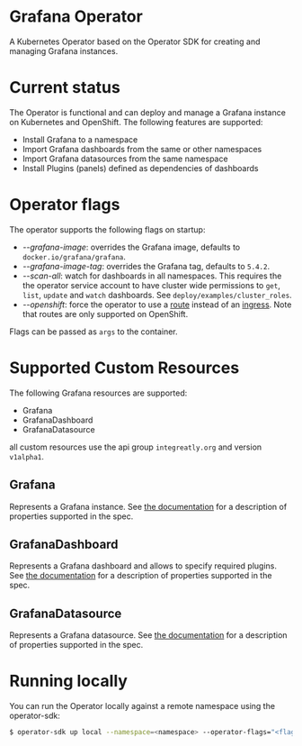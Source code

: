 # Grafana Operator

A Kubernetes Operator based on the Operator SDK for creating and managing Grafana instances.

# Current status

The Operator is functional and can deploy and manage a Grafana instance on Kubernetes and OpenShift. The following features are supported:

* Install Grafana to a namespace
* Import Grafana dashboards from the same or other namespaces
* Import Grafana datasources from the same namespace
* Install Plugins (panels) defined as dependencies of dashboards 

# Operator flags

The operator supports the following flags on startup:

* *--grafana-image*: overrides the Grafana image, defaults to `docker.io/grafana/grafana`.
* *--grafana-image-tag*: overrides the Grafana tag, defaults to `5.4.2`.
* *--scan-all*: watch for dashboards in all namespaces. This requires the the operator service account to have cluster wide permissions to `get`, `list`, `update` and `watch` dashboards. See `deploy/examples/cluster_roles`.
* *--openshift*: force the operator to use a [route](https://docs.openshift.com/container-platform/3.11/architecture/networking/routes.html) instead of an [ingress](https://kubernetes.io/docs/concepts/services-networking/ingress/). Note that routes are only supported on OpenShift.

Flags can be passed as `args` to the container.

# Supported Custom Resources

The following Grafana resources are supported:

* Grafana
* GrafanaDashboard
* GrafanaDatasource

all custom resources use the api group `integreatly.org` and version `v1alpha1`.

## Grafana

Represents a Grafana instance. See [the documentation](./documentation/deploy_grafana.md) for a description of properties supported in the spec.

## GrafanaDashboard

Represents a Grafana dashboard and allows to specify required plugins. See [the documentation](./documentation/dashboards.md) for a description of properties supported in the spec.

## GrafanaDatasource

Represents a Grafana datasource. See [the documentation](./documentation/datasources.md) for a description of properties supported in the spec.

# Running locally

You can run the Operator locally against a remote namespace using the operator-sdk:

```sh
$ operator-sdk up local --namespace=<namespace> --operator-flags="<flags to pass>"
```
